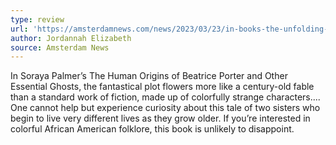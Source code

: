 ```yaml
---
type: review
url: 'https://amsterdamnews.com/news/2023/03/23/in-books-the-unfolding-human-origins-of-beatrice-porter-stacey-abrams-rogue-justice/'
author: Jordannah Elizabeth
source: Amsterdam News
---
```


In Soraya Palmer’s The Human Origins of Beatrice Porter and Other Essential 
Ghosts, the fantastical plot flowers more like a century-old fable than a 
standard work of fiction, made up of colorfully strange characters.... One 
cannot help but experience curiosity about this tale of two sisters who begin 
to live very different lives as they grow older. If you’re interested in 
colorful African American folklore, this book is unlikely to disappoint.
